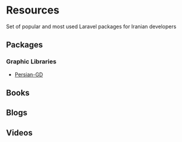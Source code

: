 # Resources
Set of popular and most used Laravel packages for Iranian developers


## Packages

### Graphic Libraries

* [Persian-GD](https://github.com/QuincePHP/persian-gd)

## Books

## Blogs

## Videos
